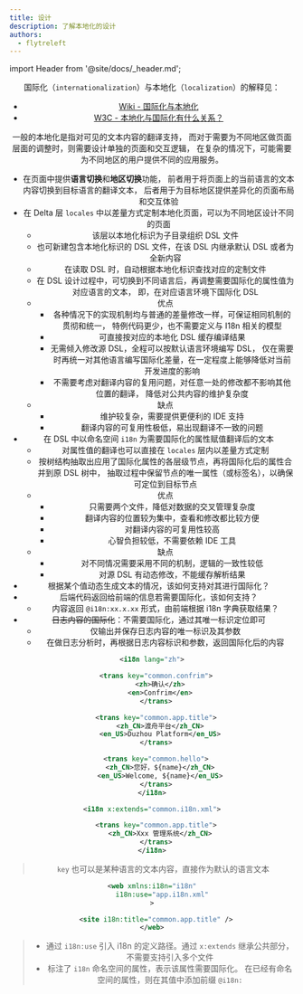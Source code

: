 ```yaml
---
title: 设计
description: 了解本地化的设计
authors:
  - flytreleft
---
```


import Header from '@site/docs/\_header.md';

<Header />

国际化（`internationalization`）与本地化（`localization`）的解释见：

- [Wiki - 国际化与本地化](https://zh.wikipedia.org/zh-cn/%E5%9B%BD%E9%99%85%E5%8C%96%E4%B8%8E%E6%9C%AC%E5%9C%B0%E5%8C%96)
- [W3C - 本地化与国际化有什么关系？](https://www.w3.org/International/questions/qa-i18n.zh-hans)

一般的本地化是指对可见的文本内容的翻译支持，
而对于需要为不同地区做页面层面的调整时，则需要设计单独的页面和交互逻辑，
在复杂的情况下，可能需要为不同地区的用户提供不同的应用服务。

- 在页面中提供**语言切换**和**地区切换**功能，
  前者用于将页面上的当前语言的文本内容切换到目标语言的翻译文本，
  后者用于为目标地区提供差异化的页面布局和交互体验
- 在 Delta 层 `locales` 中以差量方式定制本地化页面，可以为不同地区设计不同的页面
  - 该层以本地化标识为子目录组织 DSL 文件
  - 也可新建包含本地化标识的 DSL 文件，在该 DSL 内继承默认 DSL 或者为全新内容
  - 在读取 DSL 时，自动根据本地化标识查找对应的定制文件
  - 在 DSL 设计过程中，可切换到不同语言后，再调整需要国际化的属性值为对应语言的文本，
    即，在对应语言环境下国际化 DSL
  - 优点
    - 各种情况下的实现机制均与普通的差量修改一样，可保证相同机制的贯彻和统一，
      特例代码更少，也不需要定义与 I18n 相关的模型
    - 可直接按对应的本地化 DSL 缓存编译结果
    - 无需倾入修改源 DSL，全程可以按默认语言环境编写 DSL，
      仅在需要时再统一对其他语言编写国际化差量，在一定程度上能够降低对当前开发进度的影响
    - 不需要考虑对翻译内容的复用问题，对任意一处的修改都不影响其他位置的翻译，
      降低对公共内容的维护复杂度
  - 缺点
    - 维护较复杂，需要提供更便利的 IDE 支持
    - 翻译内容的可复用性极低，易出现翻译不一致的问题
- 在 DSL 中以命名空间 `i18n` 为需要国际化的属性赋值翻译后的文本
  - 对属性值的翻译也可以直接在 `locales` 层内以差量方式定制
  - 按树结构抽取出应用了国际化属性的各层级节点，再将国际化后的属性合并到原 DSL 树中，
    抽取过程中保留节点的唯一属性（或标签名），以确保可定位到目标节点
  - 优点
    - 只需要两个文件，降低对数据的交叉管理复杂度
    - 翻译内容的位置较为集中，查看和修改都比较方便
    - 对翻译内容的可复用性较高
    - 心智负担较低，不需要依赖 IDE 工具
  - 缺点
    - 对不同情况需要采用不同的机制，逻辑的一致性较低
    - 对源 DSL 有动态修改，不能缓存解析结果
- 根据某个值动态生成文本的情况，该如何支持对其进行国际化？
- 后端代码返回给前端的信息若需要国际化，该如何支持？
  - 内容返回 `@i18n:xx.x.xx` 形式，由前端根据 i18n 字典获取结果？
- ~~日志内容的国际化~~：不需要国际化，通过其唯一标识定位即可
  - 仅输出并保存日志内容的唯一标识及其参数
  - 在做日志分析时，再根据日志内容标识和参数，返回国际化后的内容

```xml title="common.i18n.xml"
<i18n lang="zh">

  <trans key="common.confrim">
    <zh>确认</zh>
    <en>Confrim</en>
  </trans>

  <trans key="common.app.title">
    <zh_CN>渡舟平台</zh_CN>
    <en_US>Duzhou Platform</en_US>
  </trans>

  <trans key="common.hello">
    <zh_CN>您好，${name}</zh_CN>
    <en_US>Welcome, ${name}</en_US>
  </trans>
</i18n>
```

```xml title="app.i18n.xml"
<i18n x:extends="common.i18n.xml">

  <trans key="common.app.title">
    <zh_CN>Xxx 管理系统</zh_CN>
  </trans>
</i18n>
```

> `key` 也可以是某种语言的文本内容，直接作为默认的语言文本

```xml title="app.web.xml"
<web xmlns:i18n="i18n"
     i18n:use="app.i18n.xml"
>

  <site i18n:title="common.app.title" />
</web>
```

> - 通过 `i18n:use` 引入 i18n 的定义路径。通过
>   `x:extends` 继承公共部分，不需要支持引入多个文件
> - 标注了 `i18n` 命名空间的属性，表示该属性需要国际化。
>   在已经有命名空间的属性，则在其值中添加前缀 `@i18n:`
